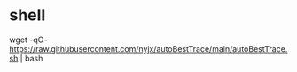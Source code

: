 # shell
wget -qO- https://raw.githubusercontent.com/nyjx/autoBestTrace/main/autoBestTrace.sh | bash

